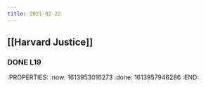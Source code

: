 ```yaml
---
title: 2021-02-22
---
```


## [[Harvard Justice]]
### DONE L19 
:PROPERTIES:
:now: 1613953016273
:done: 1613957946286
:END:

